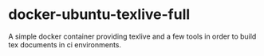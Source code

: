 # docker-ubuntu-texlive-full
A simple docker container providing texlive and a few tools in order to build
tex documents in ci environments.
